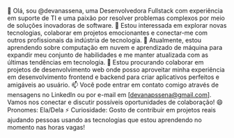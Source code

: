 👋 Olá, sou @devanassena, uma Desenvolvedora Fullstack com experiência em suporte de TI e uma paixão por resolver problemas complexos por meio de soluções inovadoras de software.
👀 Estou interessada em explorar novas tecnologias, colaborar em projetos emocionantes e conectar-me com outros profissionais da indústria de tecnologia.
🌱 Atualmente, estou aprendendo sobre computação em nuvem e aprendizado de máquina para expandir meu conjunto de habilidades e me manter atualizada com as últimas tendências em tecnologia.
💞️ Estou procurando colaborar em projetos de desenvolvimento web onde posso aproveitar minha experiência em desenvolvimento frontend e backend para criar aplicativos perfeitos e amigáveis ao usuário.
📫 Você pode entrar em contato comigo através de mensagens no LinkedIn ou por e-mail em [devanapssena@gmail.com]. Vamos nos conectar e discutir possíveis oportunidades de colaboração!
😄 Pronomes: Ela/Dela
⚡ Curiosidade: Gosto de contribuir em projetos reais ajudando pessoas usando as tecnologias que estou aprendendo no momento nas horas vagas!

<!---
devanassena/devanassena is a ✨ special ✨ repository because its `README.md` (this file) appears on your GitHub profile.
You can click the Preview link to take a look at your changes.
--->
